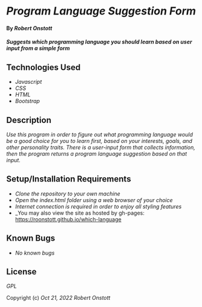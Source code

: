 # _Program Language Suggestion Form_

#### By _Robert Onstott_

#### _Suggests which programming language you should learn based on user input from a simple form_

## Technologies Used

* _Javascript_
* _CSS_
* _HTML_
* _Bootstrap_

## Description

_Use this program in order to figure out what programming language would be a good choice for you to learn first, based on your interests, goals, and other personality traits. There is a user-input form that collects information, then the program returns a program language suggestion based on that input._

## Setup/Installation Requirements

* _Clone the repository to your own machine_
* _Open the index.html folder using a web browser of your choice_
* _Internet connection is required in order to enjoy all styling features_
* _You may also view the site as hosted by gh-pages: https://roonstott.github.io/which-language 

## Known Bugs

* _No known bugs_

## License

_GPL_

Copyright (c) _Oct 21, 2022_ _Robert Onstott_